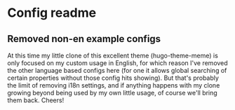 # Config readme

## Removed non-en example configs

At this time my little clone of this excellent theme (hugo-theme-meme) is only focused on my custom usage in English, for which reason I've removed the other language based configs here (for one it allows global searching of certain properties without those config hits showing). But that's probably the limit of removing i18n settings, and if anything happens with my clone growing beyond being used by my own little usage, of course we'll bring them back. Cheers!
